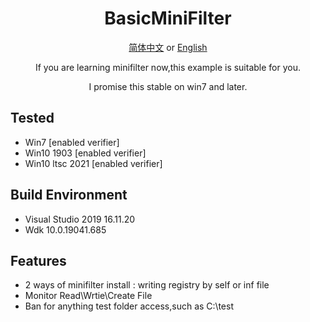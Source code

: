 <div align="center">

# BasicMiniFilter

[简体中文](README-zh.md) or [English](README.md)  

If you are learning minifilter now,this example is suitable for you.

I promise this stable on win7 and later.

</div>




## Tested
- Win7 [enabled verifier]
- Win10 1903 [enabled verifier]
- Win10 ltsc 2021 [enabled verifier]

## Build Environment
- Visual Studio 2019 16.11.20
- Wdk 10.0.19041.685

## Features
- 2 ways of minifilter install : writing registry by self or inf file
- Monitor Read\Wrtie\Create File
- Ban for anything test folder access,such as C:\\test
